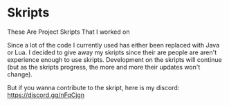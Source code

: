 # Skripts
These Are Project Skripts That I worked on

Since a lot of the code I currently used has either been replaced with Java or Lua. I decided to give away my skripts since their are people are aren't experience enough to use skripts. Development on the skripts will continue (but as the skripts progress, the more and more their updates won't change). 

But if you wanna contribute to the skript, here is my discord: https://discord.gg/nFqCjgn
